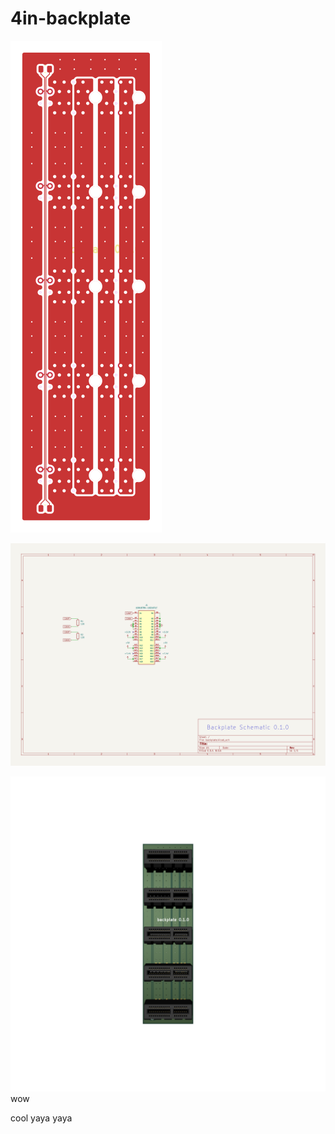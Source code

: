 # 4in-backplate

![alt text](images/pcb.svg)

![alt text](images/sch.svg)

![alt text](images/board.png)
wow

<!-- Import the component -->
<script type="module" src="https://ajax.googleapis.com/ajax/libs/model-viewer/4.0.0/model-viewer.min.js"></script>

<!-- Use it like any other HTML element -->
<model-viewer alt="Neil Armstrong's Spacesuit from the Smithsonian Digitization Programs Office and National Air and Space Museum" src="shared-assets/models/NeilArmstrong.glb" ar environment-image="shared-assets/environments/moon_1k.hdr" poster="shared-assets/models/NeilArmstrong.webp" shadow-intensity="1" camera-controls touch-action="pan-y"></model-viewer>
cool
yaya
yaya
